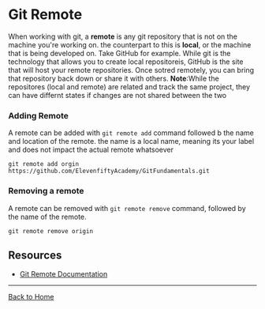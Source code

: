 # Git Remote   
When working with git, a **remote** is any git repository that is not on the machine you're working on. the counterpart to this is **local**, or the machine that is being developed on.
Take GitHub for example. While git is the technology that allows you to create local repositoreis, GitHub is the site that will host your remote repositories. Once sotred remotely, you can bring that repository back down or share it with others.
**Note**:While the repositores (local and remote) are related and track the same project, they can have differnt states if changes are not shared between the two
### Adding Remote
A remote can be added with `git remote add` command followed b the name and location of the remote. the name is a local name, meaning its your label and does not impact the actual remote whatsoever
```
git remote add orgin https://github.com/ElevenfiftyAcademy/GitFundamentals.git
```
### Removing a remote
A remote can be removed with `git remote remove` command, followed by the name of the remote.
```
git remote remove origin
```
## Resources
- [Git Remote Documentation](https://git-scm.com/docs/git-remote)
---
[Back to Home](../README.md)